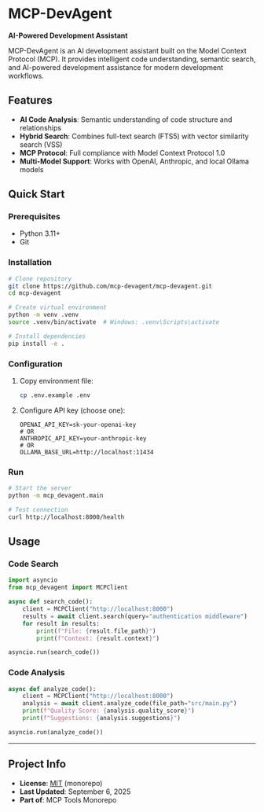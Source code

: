 # MCP-DevAgent

**AI-Powered Development Assistant**

MCP-DevAgent is an AI development assistant built on the Model Context Protocol (MCP). It provides intelligent code understanding, semantic search, and AI-powered development assistance for modern development workflows.

## Features

- **AI Code Analysis**: Semantic understanding of code structure and relationships
- **Hybrid Search**: Combines full-text search (FTS5) with vector similarity search (VSS)
- **MCP Protocol**: Full compliance with Model Context Protocol 1.0
- **Multi-Model Support**: Works with OpenAI, Anthropic, and local Ollama models

## Quick Start

### Prerequisites
- Python 3.11+
- Git

### Installation

```bash
# Clone repository
git clone https://github.com/mcp-devagent/mcp-devagent.git
cd mcp-devagent

# Create virtual environment
python -m venv .venv
source .venv/bin/activate  # Windows: .venv\Scripts\activate

# Install dependencies
pip install -e .
```

### Configuration

1. Copy environment file:
   ```bash
   cp .env.example .env
   ```

2. Configure API key (choose one):
   ```env
   OPENAI_API_KEY=sk-your-openai-key
   # OR
   ANTHROPIC_API_KEY=your-anthropic-key
   # OR
   OLLAMA_BASE_URL=http://localhost:11434
   ```

### Run

```bash
# Start the server
python -m mcp_devagent.main

# Test connection
curl http://localhost:8000/health
```

## Usage

### Code Search
```python
import asyncio
from mcp_devagent import MCPClient

async def search_code():
    client = MCPClient("http://localhost:8000")
    results = await client.search(query="authentication middleware")
    for result in results:
        print(f"File: {result.file_path}")
        print(f"Context: {result.context}")

asyncio.run(search_code())
```

### Code Analysis
```python
async def analyze_code():
    client = MCPClient("http://localhost:8000")
    analysis = await client.analyze_code(file_path="src/main.py")
    print(f"Quality Score: {analysis.quality_score}")
    print(f"Suggestions: {analysis.suggestions}")

asyncio.run(analyze_code())
```

---

## Project Info

- **License**: [MIT](../LICENSE) (monorepo)
- **Last Updated**: September 6, 2025
- **Part of**: MCP Tools Monorepo